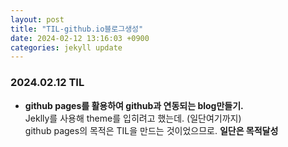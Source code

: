 ```yaml
---
layout: post
title: "TIL-github.io블로그생성"
date: 2024-02-12 13:16:03 +0900
categories: jekyll update
---
```


### 2024.02.12 TIL

- <b>github pages를 활용하여 github과 연동되는 blog만들기.</b><br>
  Jeklly를 사용해 theme를 입히려고 했는데. (일단여기까지)<br>
  github pages의 목적은 TIL을 만드는 것이었으므로. <b>일단은 목적달성</b>
